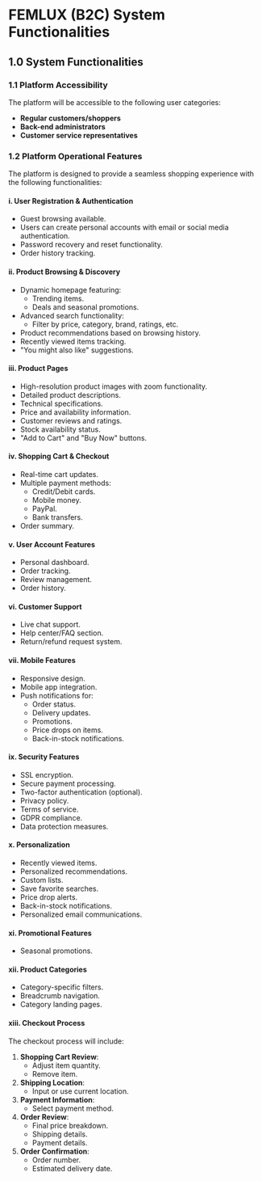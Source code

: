 # FEMLUX (B2C) System Functionalities

## 1.0 System Functionalities

### 1.1 Platform Accessibility

The platform will be accessible to the following user categories:

- **Regular customers/shoppers**
- **Back-end administrators**
- **Customer service representatives**

### 1.2 Platform Operational Features

The platform is designed to provide a seamless shopping experience with the following functionalities:

#### i. User Registration & Authentication

- Guest browsing available.
- Users can create personal accounts with email or social media authentication.
- Password recovery and reset functionality.
- Order history tracking.

#### ii. Product Browsing & Discovery

- Dynamic homepage featuring:
  - Trending items.
  - Deals and seasonal promotions.
- Advanced search functionality:
  - Filter by price, category, brand, ratings, etc.
- Product recommendations based on browsing history.
- Recently viewed items tracking.
- "You might also like" suggestions.

#### iii. Product Pages

- High-resolution product images with zoom functionality.
- Detailed product descriptions.
- Technical specifications.
- Price and availability information.
- Customer reviews and ratings.
- Stock availability status.
- "Add to Cart" and "Buy Now" buttons.

#### iv. Shopping Cart & Checkout

- Real-time cart updates.
- Multiple payment methods:
  - Credit/Debit cards.
  - Mobile money.
  - PayPal.
  - Bank transfers.
- Order summary.

#### v. User Account Features

- Personal dashboard.
- Order tracking.
- Review management.
- Order history.

#### vi. Customer Support

- Live chat support.
- Help center/FAQ section.
- Return/refund request system.

#### vii. Mobile Features

- Responsive design.
- Mobile app integration.
- Push notifications for:
  - Order status.
  - Delivery updates.
  - Promotions.
  - Price drops on items.
  - Back-in-stock notifications.

#### ix. Security Features

- SSL encryption.
- Secure payment processing.
- Two-factor authentication (optional).
- Privacy policy.
- Terms of service.
- GDPR compliance.
- Data protection measures.

#### x. Personalization

- Recently viewed items.
- Personalized recommendations.
- Custom lists.
- Save favorite searches.
- Price drop alerts.
- Back-in-stock notifications.
- Personalized email communications.

#### xi. Promotional Features

- Seasonal promotions.

#### xii. Product Categories

- Category-specific filters.
- Breadcrumb navigation.
- Category landing pages.

#### xiii. Checkout Process

The checkout process will include:

1. **Shopping Cart Review**:
   - Adjust item quantity.
   - Remove item.
2. **Shipping Location**:
   - Input or use current location.
3. **Payment Information**:
   - Select payment method.
4. **Order Review**:
   - Final price breakdown.
   - Shipping details.
   - Payment details.
5. **Order Confirmation**:
   - Order number.
   - Estimated delivery date.
